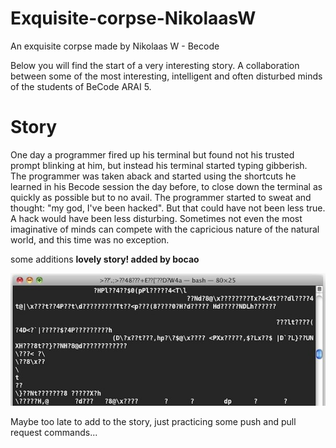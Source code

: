 # Exquisite-corpse-NikolaasW
An exquisite corpse made by Nikolaas W - Becode

Below you will find the start of a very interesting story. A collaboration between some of the most interesting, intelligent and often disturbed minds of the students of BeCode ARAI 5.

# Story

One day a programmer fired up his terminal but found not his trusted prompt blinking at him, but instead his terminal started typing gibberish. The programmer was taken aback and started using the shortcuts he learned in his Becode session the day before, to close down the terminal as quickly as possible but to no avail. The programmer started to sweat and thought: "my god, I've been hacked". But that could have not been less true.
A hack would have been less disturbing. Sometimes not even the most imaginative of minds can compete with the capricious nature of the natural world, and this time was no exception.

some additions
**lovely story! added by bocao**

![IMAGE](./assets/terminalgibberish.jpg)

Maybe too late to add to the story, just practicing some push and pull request commands... 
